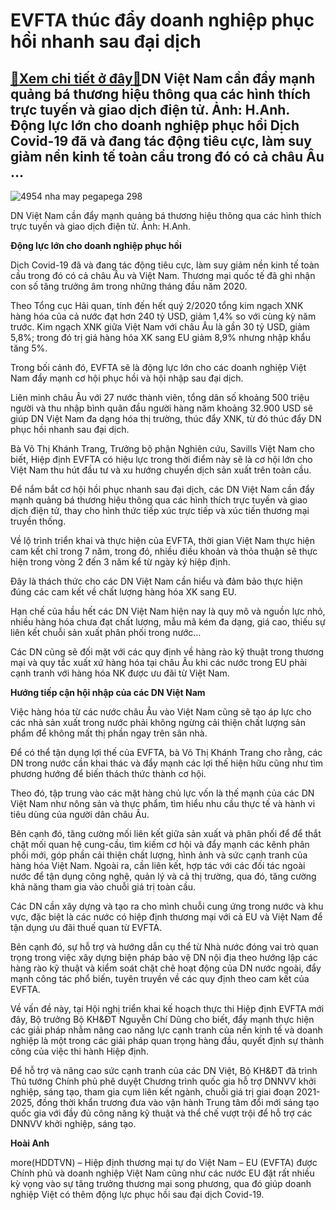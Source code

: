 EVFTA thúc đẩy doanh nghiệp phục hồi nhanh sau đại dịch
=======================================================

[:gift:Xem chi tiết ở đây:gift:](https://hddtvn.com/evfta-thuc-day-doanh-nghiep-phuc-hoi-nhanh-sau-dai-dich/)DN Việt Nam cần đẩy mạnh quảng bá thương hiệu thông qua các hình thích trực tuyến và giao dịch điện tử. Ảnh: H.Anh. Động lực lớn cho doanh nghiệp phục hồi Dịch Covid-19 đã và đang tác động tiêu cực, làm suy giảm nền kinh tế toàn cầu trong đó có cả châu Âu …
-----------------------------------------------------------------------------------------------------------------------------------------------------------------------------------------------------------------------------------------------------------------





![4954 nha may pegapega 298](https://hddtvn.com/wp-content/uploads/2021/01/4954_Nha_may_PEGAPEGA_298-4.jpg "undefined")


DN Việt Nam cần đẩy mạnh quảng bá thương hiệu thông qua các hình thích trực tuyến và giao dịch điện tử. Ảnh: H.Anh.



**Động lực lớn cho doanh nghiệp phục hồi**


Dịch Covid-19 đã và đang tác động tiêu cực, làm suy giảm nền kinh tế toàn cầu trong đó có cả châu Âu và Việt Nam. Thương mại quốc tế đã ghi nhận con số tăng trưởng âm trong những tháng đầu năm 2020.


Theo Tổng cục Hải quan, tính đến hết quý 2/2020 tổng kim ngạch XNK hàng hóa của cả nước đạt hơn 240 tỷ USD, giảm 1,4% so với cùng kỳ năm trước. Kim ngạch XNK giữa Việt Nam với châu Âu là gần 30 tỷ USD, giảm 5,8%; trong đó trị giá hàng hóa XK sang EU giảm 8,9% nhưng nhập khẩu tăng 5%.


Trong bối cảnh đó, EVFTA sẽ là động lực lớn cho các doanh nghiệp Việt Nam đẩy mạnh cơ hội phục hồi và hội nhập sau đại dịch.


Liên minh châu Âu với 27 nước thành viên, tổng dân số khoảng 500 triệu người và thu nhập bình quân đầu người hàng năm khoảng 32.900 USD sẽ giúp DN Việt Nam đa dạng hóa thị trường, thúc đẩy XNK, từ đó thúc đẩy DN phục hồi nhanh sau đại dịch.


Bà Võ Thị Khánh Trang, Trưởng bộ phận Nghiên cứu, Savills Việt Nam cho biết, Hiệp định EVFTA có hiệu lực trong thời điểm này sẽ là cơ hội lớn cho Việt Nam thu hút đầu tư và xu hướng chuyển dịch sản xuất trên toàn cầu.


Để nắm bắt cơ hội hồi phục nhanh sau đại dịch, các DN Việt Nam cần đẩy mạnh quảng bá thương hiệu thông qua các hình thích trực tuyến và giao dịch điện tử, thay cho hình thức tiếp xúc trực tiếp và xúc tiến thương mại truyền thống.


Về lộ trình triển khai và thực hiện của EVFTA, thời gian Việt Nam thực hiện cam kết chỉ trong 7 năm, trong đó, nhiều điều khoản và thỏa thuận sẽ thực hiện trong vòng 2 đến 3 năm kể từ ngày ký hiệp định.


Đây là thách thức cho các DN Việt Nam cần hiểu và đảm bảo thực hiện đúng các cam kết về chất lượng hàng hóa XK sang EU.


Hạn chế của hầu hết các DN Việt Nam hiện nay là quy mô và nguồn lực nhỏ, nhiều hàng hóa chưa đạt chất lượng, mẫu mã kém đa dạng, giá cao, thiếu sự liên kết chuỗi sản xuất phân phối trong nước…


Các DN cũng sẽ đối mặt với các quy định về hàng rào kỹ thuật trong thương mại và quy tắc xuất xứ hàng hóa tại châu Âu khi các nước trong EU phải cạnh tranh với hàng hóa NK được ưu đãi từ Việt Nam.


**Hướng tiếp cận hội nhập của các DN Việt Nam**


Việc hàng hóa từ các nước châu Âu vào Việt Nam cũng sẽ tạo áp lực cho các nhà sản xuất trong nước phải không ngừng cải thiện chất lượng sản phẩm để không mất thị phần ngay trên sân nhà.


Để có thể tận dụng lợi thế của EVFTA, bà Võ Thị Khánh Trang cho rằng, các DN trong nước cần khai thác và đẩy mạnh các lợi thế hiện hữu cũng như tìm phương hướng để biến thách thức thành cơ hội.


Theo đó, tập trung vào các mặt hàng chủ lực vốn là thế mạnh của các DN Việt Nam như nông sản và thực phẩm, tìm hiểu nhu cầu thực tế và hành vi tiêu dùng của người dân châu Âu.


Bên cạnh đó, tăng cường mối liên kết giữa sản xuất và phân phối để để thắt chặt mối quan hệ cung-cầu, tìm kiếm cơ hội và đẩy mạnh các kênh phân phối mới, góp phần cải thiện chất lượng, hình ảnh và sức cạnh tranh của hàng hóa Việt Nam. Ngoài ra, cần liên kết, hợp tác với các đối tác ngoài nước để tận dụng công nghệ, quản lý và cả thị trường, qua đó, tăng cường khả năng tham gia vào chuỗi giá trị toàn cầu.


Các DN cần xây dựng và tạo ra cho mình chuỗi cung ứng trong nước và khu vực, đặc biệt là các nước có hiệp định thương mại với cả EU và Việt Nam để tận dụng ưu đãi thuế quan từ EVFTA.


Bên cạnh đó, sự hỗ trợ và hướng dẫn cụ thể từ Nhà nước đóng vai trò quan trọng trong việc xây dựng biện pháp bảo vệ DN nội địa theo hướng lập các hàng rào kỹ thuật và kiểm soát chặt chẽ hoạt động của DN nước ngoài, đẩy mạnh công tác phổ biến, tuyên truyền về các quy định theo cam kết của EVFTA.


Về vấn đề này, tại Hội nghị triển khai kế hoạch thực thi Hiệp định EVFTA mới đây, Bộ trưởng Bộ KH&ĐT Nguyễn Chí Dũng cho biết, đẩy mạnh thực hiện các giải pháp nhằm nâng cao năng lực cạnh tranh của nền kinh tế và doanh nghiệp là một trong các giải pháp quan trọng hàng đầu, quyết định sự thành công của việc thi hành Hiệp định.


Để hỗ trợ và nâng cao sức cạnh tranh của các DN Việt, Bộ KH&ĐT đã trình Thủ tướng Chính phủ phê duyệt Chương trình quốc gia hỗ trợ DNNVV khởi nghiệp, sáng tạo, tham gia cụm liên kết ngành, chuỗi giá trị giai đoạn 2021-2025, đồng thời khẩn trương đưa vào vận hành Trung tâm đổi mới sáng tạo quốc gia với đầy đủ công năng kỹ thuật và thể chế vượt trội để hỗ trợ các DNNVV khởi nghiệp, sáng tạo.




**Hoài Anh**



more(HDDTVN) – Hiệp định thương mại tự do Việt Nam – EU (EVFTA) được Chính phủ và doanh nghiệp Việt Nam cũng như các nước EU đặt rất nhiều kỳ vọng vào sự tăng trưởng thương mại song phương, qua đó giúp doanh nghiệp Việt có thêm động lực phục hồi sau đại dịch Covid-19.

